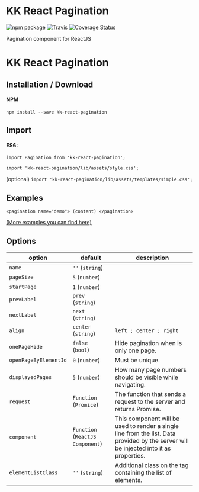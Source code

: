 # KK React Pagination

[![npm package](https://img.shields.io/npm/v/kk-react-pagination.png?style=flat-square)](https://www.npmjs.org/package/kk-react-pagination)
[![Travis](https://travis-ci.org/KrzysiekF/kk-react-pagination.svg?style=flat-square)](https://travis-ci.org/KrzysiekF/kk-react-pagination)
[![Coverage Status](https://coveralls.io/repos/github/KrzysiekF/kk-react-pagination/badge.svg?branch=master&style=flat-square)](https://coveralls.io/github/KrzysiekF/kk-react-pagination?branch=master)


Pagination component for ReactJS


KK React Pagination
===================

Installation / Download
-----------------------

#### NPM
`npm install --save kk-react-pagination`
                
Import
--------
#### ES6:
`import Pagination from 'kk-react-pagination';`

`import 'kk-react-pagination/lib/assets/style.css';`

(optional) `import 'kk-react-pagination/lib/assets/templates/simple.css';`

Examples
--------
`<pagination name="demo"> (content) </pagination>`

[(More examples you can find here)](https://krzysiekf.github.io/kk-react-pagination/)

Options
-------

| option      | default         | description |
|-------------|-----------------|-------------|
| `name`      | `''` (`string`) |             |
| `pageSize`  | `5` (`number`)  |             |
| `startPage` | `1` (`number`)  |             |
| `prevLabel` | `prev` (`string`)  |             |
| `nextLabel` | `next` (`string`)  |             |
| `align` | `center` (`string`)  | `left ; center ; right` |
| `onePageHide` | `false ` (`bool`)  | Hide pagination when is only one page. |
| `openPageByElementId` | `0` (`number`)  | Must be unique. |
| `displayedPages` | `5` (`number`)  | How many page numbers should be visible while navigating. |
| `request` | `Function` (`Promice`)  | The function that sends a request to the server and returns Promise. |
| `component` | `Function` (`ReactJS Component`)  | This component will be used to render a single line from the list. Data provided by the server will be injected into it as properties. |
| `elementListClass` | `''` (`string`)  | Additional class on the tag containing the list of elements. |
